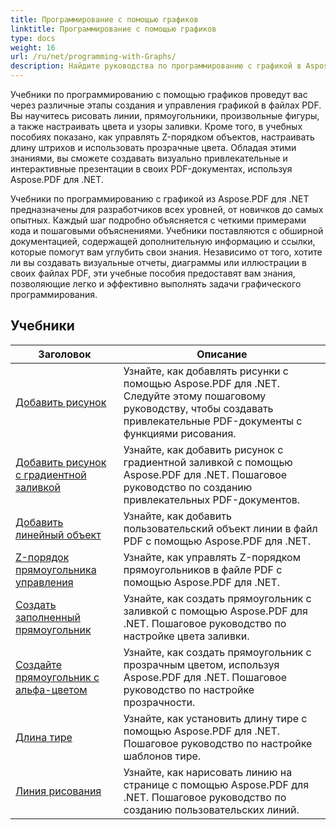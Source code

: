 ```yaml
---
title: Программирование с помощью графиков
linktitle: Программирование с помощью графиков
type: docs
weight: 16
url: /ru/net/programming-with-Graphs/
description: Найдите руководства по программированию с графикой в Aspose.PDF для .NET. Узнайте, как создавать и настраивать графику в документах PDF.
---
```

Учебники по программированию с помощью графиков проведут вас через различные этапы создания и управления графикой в файлах PDF. Вы научитесь рисовать линии, прямоугольники, произвольные фигуры, а также настраивать цвета и узоры заливки. Кроме того, в учебных пособиях показано, как управлять Z-порядком объектов, настраивать длину штрихов и использовать прозрачные цвета. Обладая этими знаниями, вы сможете создавать визуально привлекательные и интерактивные презентации в своих PDF-документах, используя Aspose.PDF для .NET.

Учебники по программированию с графикой из Aspose.PDF для .NET предназначены для разработчиков всех уровней, от новичков до самых опытных. Каждый шаг подробно объясняется с четкими примерами кода и пошаговыми объяснениями. Учебники поставляются с обширной документацией, содержащей дополнительную информацию и ссылки, которые помогут вам углубить свои знания. Независимо от того, хотите ли вы создавать визуальные отчеты, диаграммы или иллюстрации в своих файлах PDF, эти учебные пособия предоставят вам знания, позволяющие легко и эффективно выполнять задачи графического программирования.

## Учебники
| Заголовок | Описание |
| --- | --- | 
| [Добавить рисунок](./add-drawing/) | Узнайте, как добавлять рисунки с помощью Aspose.PDF для .NET. Следуйте этому пошаговому руководству, чтобы создавать привлекательные PDF-документы с функциями рисования. |  
| [Добавить рисунок с градиентной заливкой](./add-drawing-with-gradient-fill/) | Узнайте, как добавить рисунок с градиентной заливкой с помощью Aspose.PDF для .NET. Пошаговое руководство по созданию привлекательных PDF-документов. |  
| [Добавить линейный объект](./add-line-object/) | Узнайте, как добавить пользовательский объект линии в файл PDF с помощью Aspose.PDF для .NET. |  
| [Z-порядок прямоугольника управления](./control-rectangle-z-order/) | Узнайте, как управлять Z-порядком прямоугольников в файле PDF с помощью Aspose.PDF для .NET.  |  
| [Создать заполненный прямоугольник](./create-filled-rectangle/) | Узнайте, как создать прямоугольник с заливкой с помощью Aspose.PDF для .NET. Пошаговое руководство по настройке цвета заливки. |  
| [Создайте прямоугольник с альфа-цветом](./create-rectangle-with-alpha-color/) | Узнайте, как создать прямоугольник с прозрачным цветом, используя Aspose.PDF для .NET. Пошаговое руководство по настройке прозрачности. |  
| [Длина тире](./dash-length/) | Узнайте, как установить длину тире с помощью Aspose.PDF для .NET. Пошаговое руководство по настройке шаблонов тире. |  
| [Линия рисования](./drawing-line/) | Узнайте, как нарисовать линию на странице с помощью Aspose.PDF для .NET. Пошаговое руководство по созданию пользовательских линий. |  